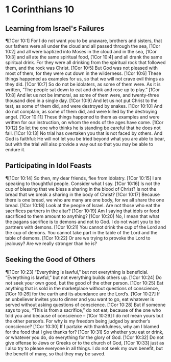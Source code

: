 # 1 Corinthians 10

## Learning from Israel's Failures
¶[1Cor 10:1] For I do not want you to be unaware, brothers and sisters, that our fathers were all under the cloud and all passed through the sea,
[1Cor 10:2] and all were baptized into Moses in the cloud and in the sea,
[1Cor 10:3] and all ate the same spiritual food,
[1Cor 10:4] and all drank the same spiritual drink. For they were all drinking from the spiritual rock that followed them, and the rock was Christ.
[1Cor 10:5] But God was not pleased with most of them, for they were cut down in the wilderness.
[1Cor 10:6] These things happened as examples for us, so that we will not crave evil things as they did.
[1Cor 10:7] So do not be idolaters, as some of them were. As it is written, “The people sat down to eat and drink and rose up to play.”
[1Cor 10:8] And let us not be immoral, as some of them were, and twenty-three thousand died in a single day.
[1Cor 10:9] And let us not put Christ to the test, as some of them did, and were destroyed by snakes.
[1Cor 10:10] And do not complain, as some of them did, and were killed by the destroying angel.
[1Cor 10:11] These things happened to them as examples and were written for our instruction, on whom the ends of the ages have come.
[1Cor 10:12] So let the one who thinks he is standing be careful that he does not fall.
[1Cor 10:13] No trial has overtaken you that is not faced by others. And God is faithful: He will not let you be tried beyond what you are able to bear, but with the trial will also provide a way out so that you may be able to endure it.

## Participating in Idol Feasts
¶[1Cor 10:14] So then, my dear friends, flee from idolatry.
[1Cor 10:15] I am speaking to thoughtful people. Consider what I say.
[1Cor 10:16] Is not the cup of blessing that we bless a sharing in the blood of Christ? Is not the bread that we break a sharing in the body of Christ?
[1Cor 10:17] Because there is one bread, we who are many are one body, for we all share the one bread.
[1Cor 10:18] Look at the people of Israel. Are not those who eat the sacrifices partners in the altar?
[1Cor 10:19] Am I saying that idols or food sacrificed to them amount to anything?
[1Cor 10:20] No, I mean that what the pagans sacrifice is to demons and not to God. I do not want you to be partners with demons.
[1Cor 10:21] You cannot drink the cup of the Lord and the cup of demons. You cannot take part in the table of the Lord and the table of demons.
[1Cor 10:22] Or are we trying to provoke the Lord to jealousy? Are we really stronger than he is?

## Seeking the Good of Others
¶[1Cor 10:23] “Everything is lawful,” but not everything is beneficial. “Everything is lawful,” but not everything builds others up.
[1Cor 10:24] Do not seek your own good, but the good of the other person.
[1Cor 10:25] Eat anything that is sold in the marketplace without questions of conscience,
[1Cor 10:26] for the earth and its abundance are the Lord’s.
[1Cor 10:27] If an unbeliever invites you to dinner and you want to go, eat whatever is served without asking questions of conscience.
[1Cor 10:28] But if someone says to you, “This is from a sacrifice,” do not eat, because of the one who told you and because of conscience –
[1Cor 10:29] I do not mean yours but the other person’s. For why is my freedom being judged by another’s conscience?
[1Cor 10:30] If I partake with thankfulness, why am I blamed for the food that I give thanks for?
[1Cor 10:31] So whether you eat or drink, or whatever you do, do everything for the glory of God.
[1Cor 10:32] Do not give offense to Jews or Greeks or to the church of God,
[1Cor 10:33] just as I also try to please everyone in all things. I do not seek my own benefit, but the benefit of many, so that they may be saved.
